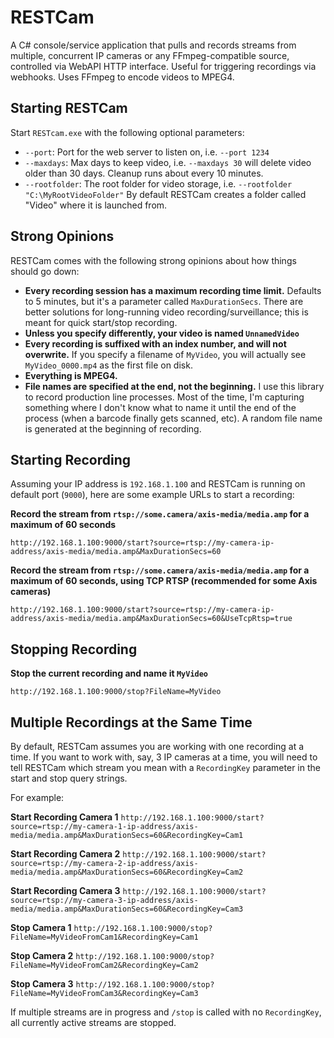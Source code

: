 # RESTCam
A C# console/service application that pulls and records streams from multiple, concurrent IP cameras or any FFmpeg-compatible source, controlled via WebAPI HTTP interface. Useful for triggering recordings via webhooks. Uses FFmpeg to encode videos to MPEG4.

Starting RESTCam
-------
Start `RESTcam.exe` with the following optional parameters:

- `--port`: Port for the web server to listen on, i.e. `--port 1234`
- `--maxdays`: Max days to keep video, i.e. `--maxdays 30` will delete video older than 30 days. Cleanup runs about every 10 minutes.
- `--rootfolder`: The root folder for video storage, i.e. `--rootfolder "C:\MyRootVideoFolder"` By default RESTCam creates a folder called "Video" where it is launched from.

Strong Opinions
-------
RESTCam comes with the following strong opinions about how things should go down:

- **Every recording session has a maximum recording time limit.** Defaults to 5 minutes, but it's a parameter called `MaxDurationSecs`. There are better solutions for long-running video recording/surveillance; this is meant for quick start/stop recording.
- **Unless you specify differently, your video is named `UnnamedVideo`**
- **Every recording is suffixed with an index number, and will not overwrite.** If you specify a filename of `MyVideo`, you will actually see `MyVideo_0000.mp4` as the first file on disk.
- **Everything is MPEG4.**
- **File names are specified at the end, not the beginning.** I use this library to record production line processes. Most of the time, I'm capturing something where I don't know what to name it until the end of the process (when a barcode finally gets scanned, etc). A random file name is generated at the beginning of recording.

Starting Recording
-------
Assuming your IP address is `192.168.1.100` and RESTCam is running on default port (`9000`), here are some example URLs to start a recording:

**Record the stream from `rtsp://some.camera/axis-media/media.amp` for a maximum of 60 seconds**

`http://192.168.1.100:9000/start?source=rtsp://my-camera-ip-address/axis-media/media.amp&MaxDurationSecs=60`

**Record the stream from `rtsp://some.camera/axis-media/media.amp` for a maximum of 60 seconds, using TCP RTSP (recommended for some Axis cameras)**

`http://192.168.1.100:9000/start?source=rtsp://my-camera-ip-address/axis-media/media.amp&MaxDurationSecs=60&UseTcpRtsp=true`

Stopping Recording
------
**Stop the current recording and name it `MyVideo`**

`http://192.168.1.100:9000/stop?FileName=MyVideo`

Multiple Recordings at the Same Time
------
By default, RESTCam assumes you are working with one recording at a time. If you want to work with, say, 3 IP cameras at a time, you will need to tell RESTCam which stream you mean with a `RecordingKey` parameter in the start and stop query strings.

For example:

**Start Recording Camera 1**
`http://192.168.1.100:9000/start?source=rtsp://my-camera-1-ip-address/axis-media/media.amp&MaxDurationSecs=60&RecordingKey=Cam1`

**Start Recording Camera 2**
`http://192.168.1.100:9000/start?source=rtsp://my-camera-2-ip-address/axis-media/media.amp&MaxDurationSecs=60&RecordingKey=Cam2`

**Start Recording Camera 3**
`http://192.168.1.100:9000/start?source=rtsp://my-camera-3-ip-address/axis-media/media.amp&MaxDurationSecs=60&RecordingKey=Cam3`

**Stop Camera 1**
`http://192.168.1.100:9000/stop?FileName=MyVideoFromCam1&RecordingKey=Cam1`

**Stop Camera 2**
`http://192.168.1.100:9000/stop?FileName=MyVideoFromCam2&RecordingKey=Cam2`

**Stop Camera 3**
`http://192.168.1.100:9000/stop?FileName=MyVideoFromCam3&RecordingKey=Cam3`

If multiple streams are in progress and `/stop` is called with no `RecordingKey`, all currently active streams are stopped.
